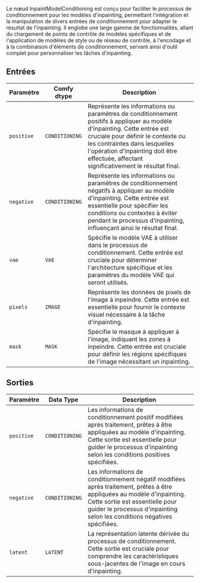 
Le nœud InpaintModelConditioning est conçu pour faciliter le processus de conditionnement pour les modèles d'inpainting, permettant l'intégration et la manipulation de divers entrées de conditionnement pour adapter le résultat de l'inpainting. Il englobe une large gamme de fonctionnalités, allant du chargement de points de contrôle de modèles spécifiques et de l'application de modèles de style ou de réseau de contrôle, à l'encodage et à la combinaison d'éléments de conditionnement, servant ainsi d'outil complet pour personnaliser les tâches d'inpainting.

## Entrées

| Paramètre | Comfy dtype        | Description |
|-----------|--------------------|-------------|
| `positive`| `CONDITIONING`     | Représente les informations ou paramètres de conditionnement positifs à appliquer au modèle d'inpainting. Cette entrée est cruciale pour définir le contexte ou les contraintes dans lesquelles l'opération d'inpainting doit être effectuée, affectant significativement le résultat final. |
| `negative`| `CONDITIONING`     | Représente les informations ou paramètres de conditionnement négatifs à appliquer au modèle d'inpainting. Cette entrée est essentielle pour spécifier les conditions ou contextes à éviter pendant le processus d'inpainting, influençant ainsi le résultat final. |
| `vae`     | `VAE`              | Spécifie le modèle VAE à utiliser dans le processus de conditionnement. Cette entrée est cruciale pour déterminer l'architecture spécifique et les paramètres du modèle VAE qui seront utilisés. |
| `pixels`  | `IMAGE`            | Représente les données de pixels de l'image à inpeindre. Cette entrée est essentielle pour fournir le contexte visuel nécessaire à la tâche d'inpainting. |
| `mask`    | `MASK`             | Spécifie le masque à appliquer à l'image, indiquant les zones à inpeindre. Cette entrée est cruciale pour définir les régions spécifiques de l'image nécessitant un inpainting. |

## Sorties

| Paramètre | Data Type | Description |
|-----------|--------------|-------------|
| `positive`| `CONDITIONING` | Les informations de conditionnement positif modifiées après traitement, prêtes à être appliquées au modèle d'inpainting. Cette sortie est essentielle pour guider le processus d'inpainting selon les conditions positives spécifiées. |
| `negative`| `CONDITIONING` | Les informations de conditionnement négatif modifiées après traitement, prêtes à être appliquées au modèle d'inpainting. Cette sortie est essentielle pour guider le processus d'inpainting selon les conditions négatives spécifiées. |
| `latent`  | `LATENT`     | La représentation latente dérivée du processus de conditionnement. Cette sortie est cruciale pour comprendre les caractéristiques sous-jacentes de l'image en cours d'inpainting. |
